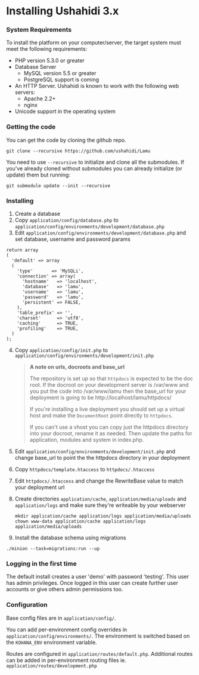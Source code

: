 # Installing Ushahidi 3.x

### System Requirements

To install the platform on your computer/server, the target system must meet
the following requirements:

* PHP version 5.3.0 or greater
* Database Server
    - MySQL version 5.5 or greater
    - PostgreSQL support is coming
* An HTTP Server. Ushahidi is known to work with the following web servers:
    - Apache 2.2+
    - nginx
* Unicode support in the operating system


### Getting the code

You can get the code by cloning the github repo.

```
git clone --recursive https://github.com/ushahidi/Lamu
```

You need to use ```--recursive``` to initialize and clone all the submodules.
If you've already cloned without submodules you can already initialize (or
update) them but running:

```
git submodule update --init --recursive
```

### Installing
1. Create a database
2. Copy ```application/config/database.php``` to ```application/config/environments/development/database.php```
3. Edit ```application/config/environments/development/database.php``` and set
   database, username and password params

  ```
  return array
  (
    'default' => array
    (
      'type'       => 'MySQLi',
      'connection' => array(
        'hostname'   => 'localhost',
        'database'   => 'lamu',
        'username'   => 'lamu',
        'password'   => 'lamu',
        'persistent' => FALSE,
      ),
      'table_prefix' => '',
      'charset'      => 'utf8',
      'caching'      => TRUE,
      'profiling'    => TRUE,
    )
  );
  ```

4. Copy ```application/config/init.php``` to ```application/config/environments/development/init.php```

   > **A note on urls, docroots and base_url**
   >
   > The repository is set up so that ```httpdocs``` is expected to be the doc
   > root. If the docroot on your development server is /var/www and you put
   > the code into /var/www/lamu then the base_url for your deployment is
   > going to be http://localhost/lamu/httpdocs/
   >
   > If you're installing a live deployment you should set up a virtual host
   > and make the ```DocumentRoot``` point directly to ```httpdocs```.
   >
   > If you can't use a vhost you can copy just the httpdocs directory into
   > your docroot, rename it as needed. Then update the paths for application,
   > modules and system in index.php.

5. Edit ```application/config/environments/development/init.php``` and change
   base_url to point the the httpdocs directory in your deployment
6. Copy ```httpdocs/template.htaccess``` to ```httpdocs/.htaccess```
7. Edit ```httpdocs/.htaccess``` and change the RewriteBase value to match
   your deployment url
8. Create directories ```application/cache```, ```application/media/uploads```
   and ```application/logs``` and make sure they're writeable by your webserver

    ```
    mkdir application/cache application/logs application/media/uploads
    chown www-data application/cache application/logs application/media/uploads
    ```

9. Install the database schema using migrations

  ```
  ./minion --task=migrations:run --up
  ```

### Logging in the first time

The default install creates a user 'demo' with password 'testing'. This user
has admin privileges. Once logged in this user can create further user
accounts or give others admin permissions too.

### Configuration

Base config files are in ```application/config/```.

You can add per-environment config overrides in
```application/config/environments/```. The environment is switched based on
the ```KOHANA_ENV``` environment variable.

Routes are configured in ```application/routes/default.php```. Additional
routes can be added in per-environment routing files ie. ```application/routes/development.php```
